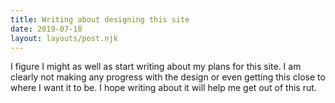 ```yaml
---
title: Writing about designing this site
date: 2019-07-18
layout: layouts/post.njk
---
```


I figure I might as well as start writing about my plans for this site. I am clearly not making any progress with the design or even getting this close to where I want it to be. I hope writing about it will help me get out of this rut.